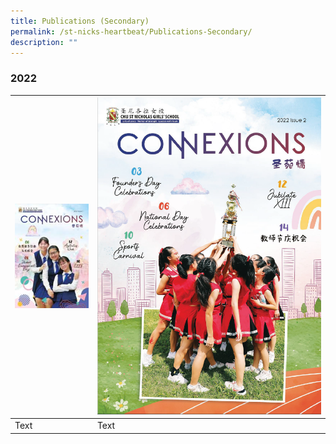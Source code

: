 ```yaml
---
title: Publications (Secondary)
permalink: /st-nicks-heartbeat/Publications-Secondary/
description: ""
---
```

### 2022


| ![](/images/Connexions%202022%20Issue%201%20Cover.jpg) | ![](/images/Connexions%202022%20Issue%202.png) | 
| -------- | -------- | 
| Text     | Text     | 


